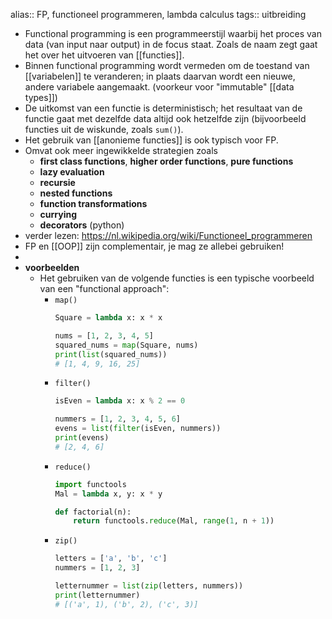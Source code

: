 alias:: FP, functioneel programmeren, lambda calculus
tags:: uitbreiding

- Functional programming is een programmeerstijl waarbij het proces van data (van input naar output) in de focus staat. Zoals de naam zegt gaat het over het uitvoeren van [[functies]].
- Binnen functional programming wordt vermeden om de toestand van [[variabelen]] te veranderen; in plaats daarvan wordt een nieuwe, andere variabele aangemaakt. (voorkeur voor "immutable" [[data types]])
- De uitkomst van een functie is deterministisch; het resultaat van de functie gaat met dezelfde data altijd ook hetzelfde zijn (bijvoorbeeld functies uit de wiskunde, zoals `sum()`).
- Het gebruik van [[anonieme functies]] is ook typisch voor FP.
- Omvat ook meer ingewikkelde strategien zoals
	- **first class functions**, **higher order functions**, **pure functions**
	- **lazy evaluation**
	- **recursie**
	- **nested functions**
	- **function transformations**
	- **currying**
	- **decorators** (python)
- verder lezen: https://nl.wikipedia.org/wiki/Functioneel_programmeren
- FP en [[OOP]] zijn complementair, je mag ze allebei gebruiken!
-
- **voorbeelden**
	- Het gebruiken van de volgende functies is een typische voorbeeld van een "functional approach":
		- `map()`
		  ```python
		  Square = lambda x: x * x
		  
		  nums = [1, 2, 3, 4, 5]
		  squared_nums = map(Square, nums)
		  print(list(squared_nums))
		  # [1, 4, 9, 16, 25]
		  ```
		- `filter()`
		  ```python
		  isEven = lambda x: x % 2 == 0
		  
		  nummers = [1, 2, 3, 4, 5, 6]
		  evens = list(filter(isEven, nummers))
		  print(evens)
		  # [2, 4, 6]
		  ```
		- `reduce()`
		  ```python
		  import functools
		  Mal = lambda x, y: x * y
		  
		  def factorial(n):
		      return functools.reduce(Mal, range(1, n + 1))
		  ```
		- `zip()`
		  ```python
		  letters = ['a', 'b', 'c']
		  nummers = [1, 2, 3]
		  
		  letternummer = list(zip(letters, nummers))
		  print(letternummer)
		  # [('a', 1), ('b', 2), ('c', 3)]
		  ```